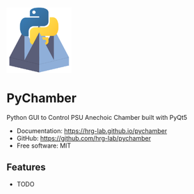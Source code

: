 [<img src="./resources/logo.png" width="150" />](./resources/logo.png)

# PyChamber

Python GUI to Control PSU Anechoic Chamber built with PyQt5

* Documentation: <https://hrg-lab.github.io/pychamber>
* GitHub: <https://github.com/hrg-lab/pychamber>
* Free software: MIT

## Features

* TODO
